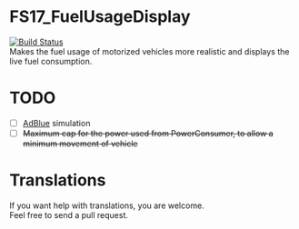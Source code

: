 # FS17_FuelUsageDisplay
[![Build Status](https://travis-ci.org/TyKonKet/FS17_FuelUsageDisplay.svg?branch=master)](https://travis-ci.org/TyKonKet/FS17_FuelUsageDisplay)  
Makes the fuel usage of motorized vehicles more realistic and displays the live fuel consumption.  
  
# TODO
- [ ] [AdBlue](https://en.wikipedia.org/wiki/Diesel_exhaust_fluid) simulation
- [ ] ~~Maximum cap for the power used from PowerConsumer, to allow a minimum movement of vehicle~~
  
# Translations
If you want help with translations, you are welcome.  
Feel free to send a pull request.
